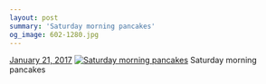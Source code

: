 ```yaml
---
layout: post
summary: 'Saturday morning pancakes'
og_image: 602-1280.jpg
---
```


<p>
  <time><a href="/602">January 21, 2017</a></time>
  <a href="/602"><img src="{{ site.assets_url }}/602-640.jpg" srcset="{{ site.assets_url }}/602-320.jpg 320w, {{ site.assets_url }}/602-640.jpg 640w, {{ site.assets_url }}/602-960.jpg 960w, {{ site.assets_url }}/602-1280.jpg 1280w" sizes="(min-width: 700px) 50vw, calc(100vw - 2rem)" alt="Saturday morning pancakes" /></a>
  <span>Saturday morning pancakes</span>
</p>
